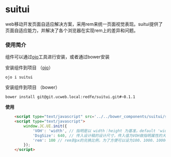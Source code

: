 # suitui 
web移动开发页面自适应解决方案，采用rem来统一页面视觉表现。suitui提供了页面自适应能力，并解决了各个浏览器在实现rem上的差异和问题。

### 使用简介 ###
组件可以通过[ojo](https://github.com/jasonChen1982/ojo)工具进行安装，或者通过bower安装

安装组件到项目 （[ojo](https://github.com/jasonChen1982/ojo)）


```shell
ojo i suitui
```

    
安装组件到项目 （bower）


```shell
bower install git@git.ucweb.local:redfe/suitui.git#~0.1.1
```

**使用**
```html
    <script type="text/javascript" src='../../bower_components/suitui/src/suitui.js?__inline'></script>
    <script type="text/javascript">
    	window.JC.UI.init({
	        'VOH': 'width', // 指明是以 width｜height 为基准，default 'width'
	        'DsgSize': 640, // 传入设计稿的设计尺寸，传入值为VOH做指明属性的大小，default 640
	        'rem': 100 // rem到px的兑换比例，为了方便可以设为100、1000、10000...(不要设为10) default 100
    	});
    </script>
```
